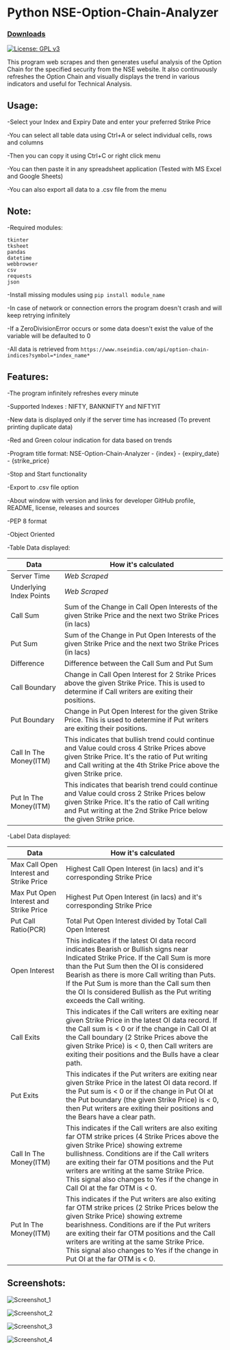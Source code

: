 # Python NSE-Option-Chain-Analyzer

### [Downloads](https://github.com/VarunS2002/Python-NSE-Option-Chain-Analyzer/releases)
[![License: GPL v3](https://img.shields.io/badge/License-GPLv3-blue.svg)](https://www.gnu.org/licenses/gpl-3.0)

This program web scrapes and then generates useful analysis of the Option Chain for the specified security from the NSE website.
It also continuously refreshes the Option Chain and visually displays the trend in various indicators and useful for Technical Analysis.

## Usage:

-Select your Index and Expiry Date and enter your preferred Strike Price

-You can select all table data using Ctrl+A or select individual cells, rows and columns 

-Then you can copy it using Ctrl+C or right click menu

-You can then paste it in any spreadsheet application (Tested with MS Excel and Google Sheets)

-You can also export all data to a .csv file from the menu

## Note:

-Required modules:

```
tkinter
tksheet
pandas
datetime
webbrowser
csv
requests
json
```

-Install missing modules using `pip install module_name`

-In case of network or connection errors the program doesn't crash and will keep retrying infinitely

-If a ZeroDivisionError occurs or some data doesn't exist the value of the variable will be defaulted to 0

-All data is retrieved from `https://www.nseindia.com/api/option-chain-indices?symbol=*index_name*`

## Features:

-The program infinitely refreshes every minute

-Supported Indexes : NIFTY, BANKNIFTY and NIFTYIT

-New data is displayed only if the server time has increased (To prevent printing duplicate data)

-Red and Green colour indication for data based on trends

-Program title format: NSE-Option-Chain-Analyzer - {index} - {expiry_date} - {strike_price}

-Stop and Start functionality

-Export to .csv file option

-About window with version and links for developer GitHub profile, README, license, releases and sources

-PEP 8 format

-Object Oriented

-Table Data displayed:

Data | How it's calculated
--- | ---
Server Time | *Web Scraped*
Underlying Index Points | *Web Scraped*
Call Sum | Sum of the Change in Call Open Interests of the given Strike Price and the next two Strike Prices (in lacs)
Put Sum | Sum of the Change in Put Open Interests of the given Strike Price and the next two Strike Prices (in lacs)
Difference | Difference between the Call Sum and Put Sum
Call Boundary | Change in Call Open Interest for 2 Strike Prices above the given Strike Price. This is used to determine if Call writers are exiting their positions.
Put Boundary | Change in Put Open Interest for the given Strike Price. This is used to determine if Put writers are exiting their positions.
Call In The Money(ITM) | This indicates that bullish trend could continue and Value could cross 4 Strike Prices above given Strike Price. It's the ratio of Put writing and Call writing at the 4th Strike Price above the given Strike price.
Put In The Money(ITM) | This indicates that bearish trend could continue and Value could cross 2 Strike Prices below given Strike Price. It's the ratio of Call writing and Put writing at the 2nd Strike Price below the given Strike price.

-Label Data displayed:

Data | How it's calculated
--- | ---
Max Call Open Interest and Strike Price | Highest Call Open Interest (in lacs) and it's corresponding Strike Price
Max Put Open Interest and Strike Price | Highest Put Open Interest (in lacs) and it's corresponding Strike Price
Put Call Ratio(PCR) | Total Put Open Interest divided by Total Call Open Interest
Open Interest | This indicates if the latest OI data record indicates Bearish or Bullish signs near Indicated Strike Price. If the Call Sum is more than the Put Sum then the OI is considered Bearish as there is more Call writing than Puts. If the Put Sum is more than the Call sum then the OI Is considered Bullish as the Put writing exceeds the Call writing.
Call Exits | This indicates if the Call writers are exiting near given Strike Price in the latest OI data record. If the Call sum is < 0 or if the change in Call OI at the Call boundary (2 Strike Prices above the given Strike Price) is < 0, then Call writers are exiting their positions and the Bulls have a clear path.
Put Exits | This indicates if the Put writers are exiting near given Strike Price in the latest OI data record. If the Put sum is < 0 or if the change in Put OI at the Put boundary (the given Strike Price) is < 0, then Put writers are exiting their positions and the Bears have a clear path.
Call In The Money(ITM) | This indicates if the Call writers are also exiting far OTM strike prices (4 Strike Prices above the given Strike Price) showing extreme bullishness. Conditions are if the Call writers are exiting their far OTM positions and the Put writers are writing at the same Strike Price. This signal also changes to Yes if the change in Call OI at the far OTM is < 0.
Put In The Money(ITM) | This indicates if the Put writers are also exiting far OTM strike prices (2 Strike Prices below the given Strike Price) showing extreme bearishness. Conditions are if the Put writers are exiting their far OTM positions and the Call writers are writing at the same Strike Price. This signal also changes to Yes if the change in Put OI at the far OTM is < 0.


## Screenshots:

![Screenshot_1](https://i.imgur.com/2heigvk.png)

![Screenshot_2](https://i.imgur.com/rwJeMmT.png)

![Screenshot_3](https://i.imgur.com/O4kNI2Y.png)

![Screenshot_4](https://i.imgur.com/Hwbep1G.png)
